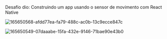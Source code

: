 
Desafio dio: Construindo um app usando o sensor de movimento com React Native

![165650568-afdd77ea-fa79-488c-ac0b-13c9ecce847c](https://user-images.githubusercontent.com/104393638/169844291-f3bc0637-b976-4308-9c0c-773b5c79325f.png)

![165650549-07daaabe-15fa-432e-9146-71bae90e43b0](https://user-images.githubusercontent.com/104393638/169844360-68abfef6-d35d-49dd-9187-026e963c8d01.png)
